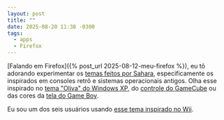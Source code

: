 ```yaml
---
layout: post
title: ""
date: 2025-08-20 11:38 -0300
tags:
  - apps
  - Firefox
---
```


[Falando em Firefox]({% post_url 2025-08-12-meu-firefox %}), eu tô adorando experimentar os [temas feitos por Sahara](https://addons.mozilla.org/pt-BR/firefox/user/12630743/), especificamente os inspirados em consoles retrô e sistemas operacionais antigos. Olha esse inspirado no [tema "Oliva" do Windows XP](https://addons.mozilla.org/pt-BR/firefox/addon/windows-xp-olive/), do [controle do GameCube](https://addons.mozilla.org/pt-BR/firefox/addon/gamecube-controller/) ou das cores da [tela do Game Boy](https://addons.mozilla.org/pt-BR/firefox/addon/game-boy-color-screen/).

Eu sou um dos seis usuários usando [esse tema inspirado no Wii](https://addons.mozilla.org/pt-BR/firefox/addon/wii-console/).
